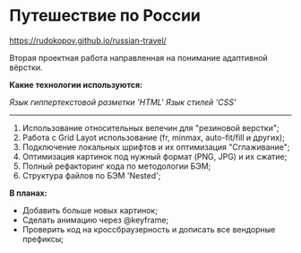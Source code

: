 # Путешествие по России
https://rudokopov.github.io/russian-travel/

Вторая проектная работа направленная на понимание адаптивной вёрстки.

**Какие технологии используются:**

_Язык гиппертекстовой разметки 'HTML'_
_Язык стилей 'CSS'_

---

1. Использование относительных велечин для "резиновой верстки";
2. Работа с Grid Layot использование (fr, minmax, auto-fit/fill и других);
3. Подключение локальных шрифтов и их оптимизация "Сглаживание";
4. Оптимизация картинок под нужный формат (PNG, JPG) и их сжатие;
5. Полный рефакторинг кода по методологии БЭМ;
6. Структура файлов по БЭМ 'Nested';

**В планах:**
- Добавить больше новых картинок;
- Сделать анимацию через @keyframe;
- Проверить код на кроссбраузерность и дописать все вендорные префиксы;

